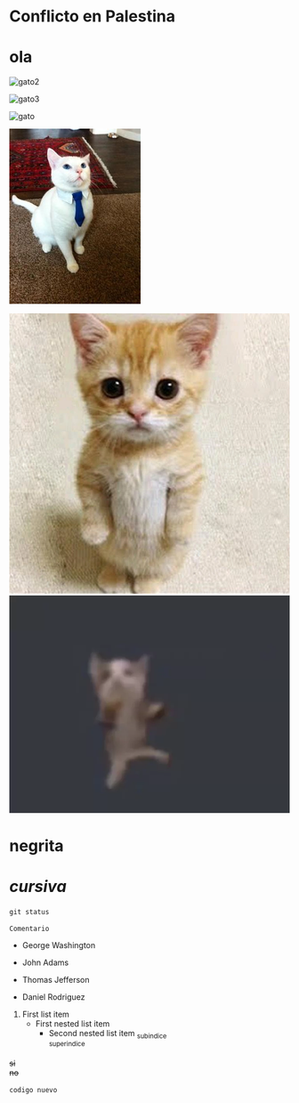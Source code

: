 
# Conflicto en Palestina

# ola



![gato2](https://i.pinimg.com/564x/b0/a4/c2/b0a4c26777707c9e3121e735faa3b71c.jpg)

![gato3](https://i.pinimg.com/736x/95/18/c7/9518c7baecedd451cc171af7ec775a51.jpg)

![gato](https://i.pinimg.com/1200x/a9/71/f4/a971f46c3e83848cc350e59e9ca12df4.jpg)

![gato4](/img/abc.jpg)

![gato5](/img/l.webp)
![gato6](/img/O.webp)
# **negrita**

# _cursiva_

`git status`

```
Comentario
```
- George Washington
* John Adams
+ Thomas Jefferson
* Daniel Rodriguez

1. First list item
    - First nested list item
        - Second nested list item
          <sub>subindice</sub>  
          <sup>superindice</sup>

~~si~~  
~~no~~

```
codigo nuevo
```